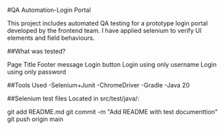 #QA Automation-Login Portal

This project includes automated QA testing for a prototype login portal developed by the frontend team. I have applied selenium to verify UI elements and field behaviours.

##What was tested?

Page Title
Footer message
Login button
Login using only username
Login using only password

##Tools Used
-Selenium+Junit
-ChromeDriver
-Gradle
-Java 20

##Selenium test files
Located in src/test/java/:

git add README.md
git commit -m "Add README with test documenttion"
git push origin main

